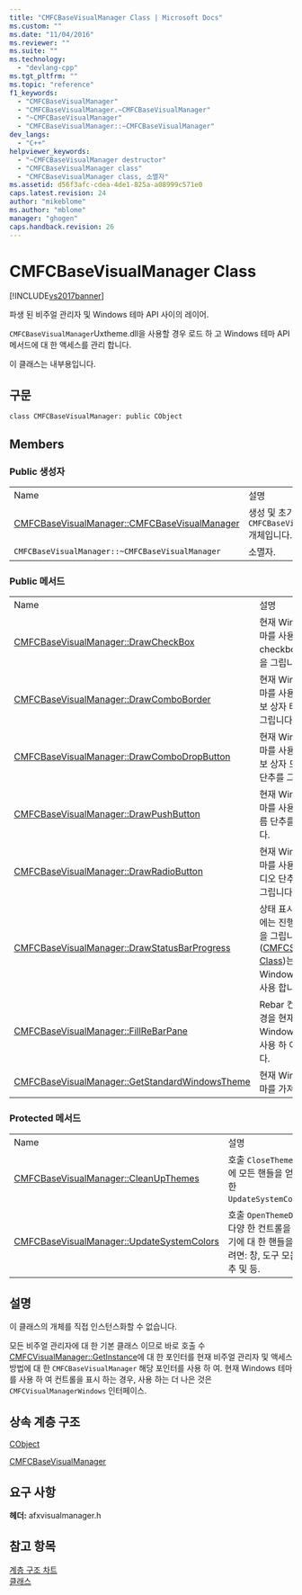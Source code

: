 ```yaml
---
title: "CMFCBaseVisualManager Class | Microsoft Docs"
ms.custom: ""
ms.date: "11/04/2016"
ms.reviewer: ""
ms.suite: ""
ms.technology: 
  - "devlang-cpp"
ms.tgt_pltfrm: ""
ms.topic: "reference"
f1_keywords: 
  - "CMFCBaseVisualManager"
  - "CMFCBaseVisualManager.~CMFCBaseVisualManager"
  - "~CMFCBaseVisualManager"
  - "CMFCBaseVisualManager::~CMFCBaseVisualManager"
dev_langs: 
  - "C++"
helpviewer_keywords: 
  - "~CMFCBaseVisualManager destructor"
  - "CMFCBaseVisualManager class"
  - "CMFCBaseVisualManager class, 소멸자"
ms.assetid: d56f3afc-cdea-4de1-825a-a08999c571e0
caps.latest.revision: 24
author: "mikeblome"
ms.author: "mblome"
manager: "ghogen"
caps.handback.revision: 26
---
```

# CMFCBaseVisualManager Class
[!INCLUDE[vs2017banner](../../assembler/inline/includes/vs2017banner.md)]

파생 된 비주얼 관리자 및 Windows 테마 API 사이의 레이어.  
  
 `CMFCBaseVisualManager`Uxtheme.dll을 사용할 경우 로드 하 고 Windows 테마 API 메서드에 대 한 액세스를 관리 합니다.  
  
 이 클래스는 내부용입니다.  
  
## 구문  
  
```  
class CMFCBaseVisualManager: public CObject  
```  
  
## Members  
  
### Public 생성자  
  
|||  
|-|-|  
|Name|설명|  
|[CMFCBaseVisualManager::CMFCBaseVisualManager](../Topic/CMFCBaseVisualManager::CMFCBaseVisualManager.md)|생성 및 초기화는 `CMFCBaseVisualManager` 개체입니다.|  
|`CMFCBaseVisualManager::~CMFCBaseVisualManager`|소멸자.|  
  
### Public 메서드  
  
|||  
|-|-|  
|Name|설명|  
|[CMFCBaseVisualManager::DrawCheckBox](../Topic/CMFCBaseVisualManager::DrawCheckBox.md)|현재 Windows 테마를 사용 하 여 checkbox 컨트롤을 그립니다.|  
|[CMFCBaseVisualManager::DrawComboBorder](../Topic/CMFCBaseVisualManager::DrawComboBorder.md)|현재 Windows 테마를 사용 하 여 콤보 상자 테두리를 그립니다.|  
|[CMFCBaseVisualManager::DrawComboDropButton](../Topic/CMFCBaseVisualManager::DrawComboDropButton.md)|현재 Windows 테마를 사용 하 여 콤보 상자 드롭다운 단추를 그립니다.|  
|[CMFCBaseVisualManager::DrawPushButton](../Topic/CMFCBaseVisualManager::DrawPushButton.md)|현재 Windows 테마를 사용 하 여 누름 단추를 그립니다.|  
|[CMFCBaseVisualManager::DrawRadioButton](../Topic/CMFCBaseVisualManager::DrawRadioButton.md)|현재 Windows 테마를 사용 하 여 라디오 단추 컨트롤을 그립니다.|  
|[CMFCBaseVisualManager::DrawStatusBarProgress](../Topic/CMFCBaseVisualManager::DrawStatusBarProgress.md)|상태 표시줄 컨트롤에는 진행률 표시줄을 그립니다 \([CMFCStatusBar Class](../../mfc/reference/cmfcstatusbar-class.md)\)는 현재 Windows 테마를 사용 합니다.|  
|[CMFCBaseVisualManager::FillReBarPane](../Topic/CMFCBaseVisualManager::FillReBarPane.md)|Rebar 컨트롤의 배경을 현재 Windows 테마를 사용 하 여 채웁니다.|  
|[CMFCBaseVisualManager::GetStandardWindowsTheme](../Topic/CMFCBaseVisualManager::GetStandardWindowsTheme.md)|현재 Windows 테마를 가져옵니다.|  
  
### Protected 메서드  
  
|||  
|-|-|  
|Name|설명|  
|[CMFCBaseVisualManager::CleanUpThemes](../Topic/CMFCBaseVisualManager::CleanUpThemes.md)|호출 `CloseThemeData` 에 모든 핸들을 얻을 대 한 `UpdateSystemColors`.|  
|[CMFCBaseVisualManager::UpdateSystemColors](../Topic/CMFCBaseVisualManager::UpdateSystemColors.md)|호출 `OpenThemeData` 다양 한 컨트롤을 그리기에 대 한 핸들을 얻으려면: 창, 도구 모음, 단추 및 등.|  
  
## 설명  
 이 클래스의 개체를 직접 인스턴스화할 수 없습니다.  
  
 모든 비주얼 관리자에 대 한 기본 클래스 이므로 바로 호출 수 [CMFCVisualManager::GetInstance](../Topic/CMFCVisualManager::GetInstance.md)에 대 한 포인터를 현재 비주얼 관리자 및 액세스 방법에 대 한 `CMFCBaseVisualManager` 해당 포인터를 사용 하 여.  현재 Windows 테마를 사용 하 여 컨트롤을 표시 하는 경우, 사용 하는 더 나은 것은 `CMFCVisualManagerWindows` 인터페이스.  
  
## 상속 계층 구조  
 [CObject](../../mfc/reference/cobject-class.md)  
  
 [CMFCBaseVisualManager](../../mfc/reference/cmfcbasevisualmanager-class.md)  
  
## 요구 사항  
 **헤더:** afxvisualmanager.h  
  
## 참고 항목  
 [계층 구조 차트](../../mfc/hierarchy-chart.md)   
 [클래스](../../mfc/reference/mfc-classes.md)